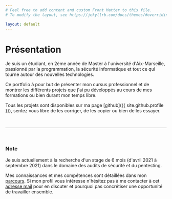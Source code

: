 ```yaml
---
# Feel free to add content and custom Front Matter to this file.
# To modify the layout, see https://jekyllrb.com/docs/themes/#overriding-theme-defaults

layout: default
---
```


# Présentation

Je suis un étudiant, en 2ème année de Master à l'université d'Aix-Marseille, passionné par la programmation, la sécurité informatique et tout ce qui tourne autour des nouvelles technologies.

Ce portfolio à pour but de présenter mon cursus professionnel et de montrer les différents projets que j'ai pu développés au cours de mes formations ou bien durant mon temps libre.

Tous les projets sont disponibles sur ma page [github]({{ site.github.profile }}), sentez vous libre de les corriger, de les copier ou bien de les essayer.

&nbsp;  

* * *

&nbsp;  

### Note

Je suis actuellement à la recherche d'un stage de 6 mois (d'avril 2021 à septembre 2021) dans le domaine des audits de sécurité et du pentesting. 

Mes connaissances et mes compétences sont détaillées dans mon [parcours](/cursus). Si mon profil vous intéresse n'hésitez pas à me contacter à cet [adresse mail](/contact) pour en discuter et pourquoi pas concrétiser une opportunité de travailler ensemble. 
